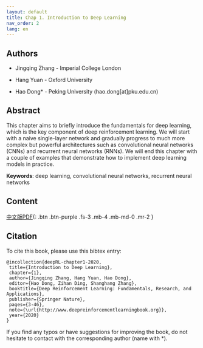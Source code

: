 ```yaml
---
layout: default
title: Chap 1. Introduction to Deep Learning
nav_order: 2
lang: en
---
```


## Authors

* Jingqing Zhang - Imperial College London 

* Hang Yuan - Oxford University

* Hao Dong* - Peking University  (hao.dong[at]pku.edu.cn)

## Abstract

This chapter aims to briefly introduce the fundamentals for deep learning, which is the key component of deep reinforcement learning. We will start with a naive single-layer network and gradually progress to much more complex but powerful architectures such as convolutional neural networks (CNNs) and recurrent neural networks (RNNs). We will end this chapter with a couple of examples that demonstrate how to implement deep learning models in practice.

**Keywords**: deep learning, convolutional neural networks, recurrent neural networks

## Content
[中文版PDF](/assets/pdfs/ch1.pdf){: .btn .btn-purple  .fs-3 .mb-4 .mb-md-0 .mr-2 }

## Citation

To cite this book, please use this bibtex entry:

```
@incollection{deepRL-chapter1-2020,
 title={Introduction to Deep Learning},
 chapter={1},
 author={Jingqing Zhang, Hang Yuan, Hao Dong},
 editor={Hao Dong, Zihan Ding, Shanghang Zhang},
 booktitle={Deep Reinforcement Learning: Fundamentals, Research, and Applications},
 publisher={Springer Nature},
 pages={3-46},
 note={\url{http://www.deepreinforcementlearningbook.org}},
 year={2020}
}

```





If you find any typos or have suggestions for improving the book, do not hesitate to contact with the corresponding author (name with *).